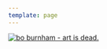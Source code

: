 ```yaml
---
template: page
---
```


[![bo burnham - art is dead.](http://imgur.com/a/k08oP)](https://www.youtube.com/watch?v=6hCQLEIWadk)
